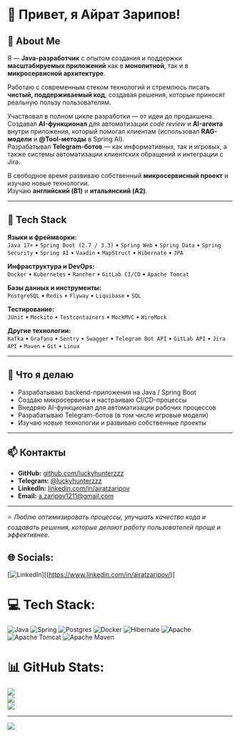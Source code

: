 # 👋 Привет, я Айрат Зарипов!

## 💫 About Me
Я — **Java-разработчик** с опытом создания и поддержки **масштабируемых приложений** как в **монолитной**, так и в **микросервисной архитектуре**.  

Работаю с современным стеком технологий и стремлюсь писать **чистый, поддерживаемый код**, создавая решения, которые приносят реальную пользу пользователям.  

Участвовал в полном цикле разработки — от идеи до продакшена.  
Создавал **AI-функционал** для автоматизации *code review* и **AI-агента** внутри приложения, который помогал клиентам (использовал **RAG-модели** и **@Tool-методы** в Spring AI).  
Разрабатывал **Telegram-ботов** — как информативных, так и игровых, а также системы автоматизации клиентских обращений и интеграции с Jira.  

В свободное время развиваю собственный **микросервисный проект** и изучаю новые технологии.  
Изучаю **английский (B1)** и **итальянский (A2)**.  

---

## 🧰 Tech Stack
**Языки и фреймворки:**  
`Java 17+` • `Spring Boot (2.7 / 3.3)` • `Spring Web` • `Spring Data` • `Spring Security` • `Spring AI` • `Vaadin` • `MapStruct` • `Hibernate` • `JPA`  

**Инфраструктура и DevOps:**  
`Docker` • `Kubernetes` • `Rancher` • `GitLab CI/CD` • `Apache Tomcat`  

**Базы данных и инструменты:**  
`PostgreSQL` • `Redis` • `Flyway` • `Liquibase` • `SQL`  

**Тестирование:**  
`JUnit` • `Mockito` • `Testcontainers` • `MockMVC` • `WireMock`  

**Другие технологии:**  
`Kafka` • `Grafana` • `Sentry` • `Swagger` • `Telegram Bot API` • `GitLab API` • `Jira API` • `Maven` • `Git` • `Linux`  

---

## 🚀 Что я делаю
- Разрабатываю backend-приложения на Java / Spring Boot  
- Создаю микросервисы и настраиваю CI/CD-процессы  
- Внедряю AI-функционал для автоматизации рабочих процессов  
- Разрабатываю Telegram-ботов (в том числе игровые модели)  
- Изучаю новые технологии и развиваю собственные проекты  

---

## 📫 Контакты
- **GitHub:** [github.com/luckyhunterzzz](https://github.com/luckyhunterzzz)  
- **Telegram:** [@luckyhunterzzz](https://t.me/luckyhunterzzz)  
- **LinkedIn:** [linkedin.com/in/airatzaripov](https://linkedin.com/in/airatzaripov)  
- **Email:** a.zaripov1211@gmail.com  

---

⭐ *Люблю оптимизировать процессы, улучшать качество кода и создавать решения, которые делают работу пользователей проще и эффективнее.*


## 🌐 Socials:
[![LinkedIn](https://img.shields.io/badge/LinkedIn-%230077B5.svg?logo=linkedin&logoColor=white)][(https://www.linkedin.com/in/airatzaripov/)]

# 💻 Tech Stack:
![Java](https://img.shields.io/badge/java-%23ED8B00.svg?style=for-the-badge&logo=openjdk&logoColor=white) ![Spring](https://img.shields.io/badge/spring-%236DB33F.svg?style=for-the-badge&logo=spring&logoColor=white) ![Postgres](https://img.shields.io/badge/postgres-%23316192.svg?style=for-the-badge&logo=postgresql&logoColor=white) ![Docker](https://img.shields.io/badge/docker-%230db7ed.svg?style=for-the-badge&logo=docker&logoColor=white) ![Hibernate](https://img.shields.io/badge/Hibernate-59666C?style=for-the-badge&logo=Hibernate&logoColor=white) ![Apache](https://img.shields.io/badge/apache-%23D42029.svg?style=for-the-badge&logo=apache&logoColor=white) ![Apache Tomcat](https://img.shields.io/badge/apache%20tomcat-%23F8DC75.svg?style=for-the-badge&logo=apache-tomcat&logoColor=black) ![Apache Maven](https://img.shields.io/badge/Apache%20Maven-C71A36?style=for-the-badge&logo=Apache%20Maven&logoColor=white)
# 📊 GitHub Stats:
![](https://github-readme-stats.vercel.app/api?username=luckyhunterzzz&theme=dark&hide_border=false&include_all_commits=false&count_private=false)<br/>
![](https://github-readme-streak-stats.herokuapp.com/?user=luckyhunterzzz&theme=dark&hide_border=false)<br/>
![](https://github-readme-stats.vercel.app/api/top-langs/?username=luckyhunterzzz&theme=dark&hide_border=false&include_all_commits=false&count_private=false&layout=compact)

---
[![](https://visitcount.itsvg.in/api?id=luckyhunterzzz&icon=0&color=0)](https://visitcount.itsvg.in)

<!-- Proudly created with GPRM ( https://gprm.itsvg.in ) -->
